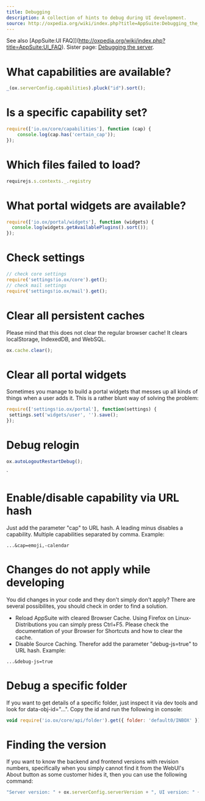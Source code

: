 ```yaml
---
title: Debugging
description: A collection of hints to debug during UI development.
source: http://oxpedia.org/wiki/index.php?title=AppSuite:Debugging_the_UI
---
```


See also [AppSuite:UI FAQ]](http://oxpedia.org/wiki/index.php?title=AppSuite:UI_FAQ). 
Sister page: [Debugging the server](http://oxpedia.org/wiki/index.php?title=AppSuite:Debugging_the_server).

# What capabilities are available?

```javascript
_(ox.serverConfig.capabilities).pluck("id").sort();
```


# Is a specific capability set?


```javascript
require(['io.ox/core/capabilities'], function (cap) {
    console.log(cap.has('certain_cap'));
});
```

# Which files failed to load?

```javascript
requirejs.s.contexts._.registry
```

# What portal widgets are available?

```javascript
require(['io.ox/portal/widgets'], function (widgets) {
  console.log(widgets.getAvailablePlugins().sort());
});
```

# Check settings

```javascript
// check core settings
require('settings!io.ox/core').get();
// check mail settings
require('settings!io.ox/mail').get();
```

# Clear all persistent caches

Please mind that this does not clear the regular browser cache! It clears localStorage, IndexedDB, and WebSQL.

```javascript
ox.cache.clear();
```

# Clear all portal widgets

Sometimes you manage to build a portal widgets that messes up all kinds of things when a user adds it. This is a rather blunt way of solving the problem:

```javascript
require(['settings!io.ox/portal'], function(settings) {
 settings.set('widgets/user', '').save();
}); 
```

# Debug relogin

```javascript
ox.autoLogoutRestartDebug();
```
` 
# Enable/disable capability via URL hash

Just add the parameter "cap" to URL hash. A leading minus disables a capability. Multiple capabilities separated by comma. Example:

 ```
...&cap=emoji,-calendar
 ```
  
# Changes do not apply while developing

You did changes in your code and they don't simply don't apply? 
There are several possibilites, you should check in order to find a solution.

- Reload AppSuite with cleared Browser Cache. Using Firefox on Linux-Distributions you can simply press Ctrl+F5. Please check the documentation of your Browser for Shortcuts and how to clear the cache.
- Disable Source Caching. Therefor add the parameter "debug-js=true" to URL hash. Example:

```
...&debug-js=true
```

# Debug a specific folder

If you want to get details of a specific folder, just inspect it via dev tools and look for data-obj-id="...". 
Copy the id and run the following in console:


 ```javascript
void require('io.ox/core/api/folder').get({ folder: 'default0/INBOX' }).always(_.inspect);
 ```
  
# Finding the version

If you want to know the backend and frontend versions with revision numbers, specifically when you simply cannot find it from the WebUI's About button as some customer hides it, then you can use the following command:

```javascript
"Server version: " + ox.serverConfig.serverVersion + ", UI version: " + ox.version
 ```
  
